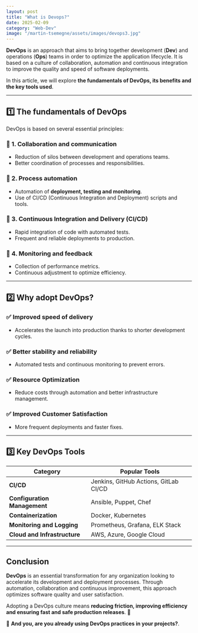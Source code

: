 ```yaml
---
layout: post
title: "What is Devops?"
date: 2025-02-09
category: "Web-Dev"
image: "/martin-tsemegne/assets/images/devops3.jpg"
---
```



**DevOps** is an approach that aims to bring together development (**Dev**) and operations (**Ops**) teams in order to optimize the application lifecycle. It is based on a culture of collaboration, automation and continuous integration to improve the quality and speed of software deployments.

In this article, we will explore **the fundamentals of DevOps, its benefits and the key tools used**.

---

## 1️⃣ The fundamentals of DevOps

DevOps is based on several essential principles:

### 🔹 1. Collaboration and communication
- Reduction of silos between development and operations teams.
- Better coordination of processes and responsibilities.

### 🔹 2. Process automation
- Automation of **deployment, testing and monitoring**.
- Use of CI/CD (Continuous Integration and Deployment) scripts and tools.

### 🔹 3. Continuous Integration and Delivery (CI/CD)
- Rapid integration of code with automated tests.
- Frequent and reliable deployments to production.

### 🔹 4. Monitoring and feedback
- Collection of performance metrics.
- Continuous adjustment to optimize efficiency.

---

## 2️⃣ Why adopt DevOps?

### ✅ **Improved speed of delivery**
- Accelerates the launch into production thanks to shorter development cycles.

### ✅ **Better stability and reliability**
- Automated tests and continuous monitoring to prevent errors.

### ✅ **Resource Optimization**
- Reduce costs through automation and better infrastructure management.

### ✅ **Improved Customer Satisfaction**
- More frequent deployments and faster fixes.

---

## 3️⃣ Key DevOps Tools

| Category | Popular Tools |
|-----------|------------------|
| **CI/CD** | Jenkins, GitHub Actions, GitLab CI/CD |
| **Configuration Management** | Ansible, Puppet, Chef |
| **Containerization** | Docker, Kubernetes |
| **Monitoring and Logging** | Prometheus, Grafana, ELK Stack |
| **Cloud and Infrastructure** | AWS, Azure, Google Cloud |

---

## Conclusion
**DevOps** is an essential transformation for any organization looking to accelerate its development and deployment processes. Through automation, collaboration and continuous improvement, this approach optimizes software quality and user satisfaction.

Adopting a DevOps culture means **reducing friction, improving efficiency and ensuring fast and safe production releases**. 🚀

📌 **And you, are you already using DevOps practices in your projects?**.
